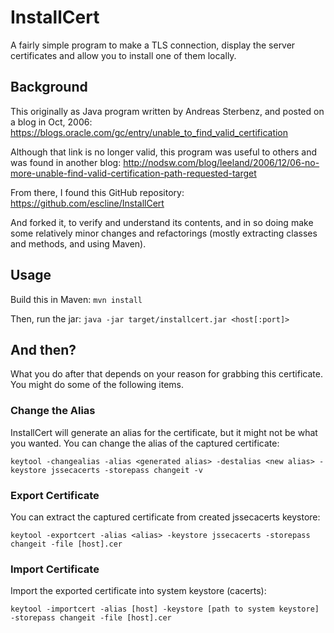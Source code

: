# InstallCert

A fairly simple program to make a TLS connection, display the server 
certificates and allow you to install one of them locally.

## Background

This originally as Java program written by Andreas Sterbenz, and posted on a blog in Oct, 2006:
https://blogs.oracle.com/gc/entry/unable_to_find_valid_certification

Although that link is no longer valid, this program was useful to others and was found in another blog:
http://nodsw.com/blog/leeland/2006/12/06-no-more-unable-find-valid-certification-path-requested-target

From there, I found this GitHub repository:
https://github.com/escline/InstallCert

And forked it, to verify and understand its contents, and in so doing make some relatively minor 
changes and refactorings (mostly extracting classes and methods, and using Maven).

## Usage

Build this in Maven:
`mvn install`

Then, run the jar:
`java -jar target/installcert.jar <host[:port]>`

## And then?

What you do after that depends on your reason for grabbing this certificate. You might do some of the following items.

### Change the Alias
InstallCert will generate an alias for the certificate, but it might not be what you wanted. You can change the alias of the captured certificate:
```
keytool -changealias -alias <generated alias> -destalias <new alias> -keystore jssecacerts -storepass changeit -v 
```

### Export Certificate
You can extract the captured certificate from created jssecacerts keystore:
```
keytool -exportcert -alias <alias> -keystore jssecacerts -storepass changeit -file [host].cer
```

### Import Certificate
Import the exported certificate into system keystore (cacerts):
```
keytool -importcert -alias [host] -keystore [path to system keystore] -storepass changeit -file [host].cer
```

